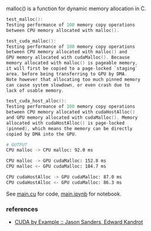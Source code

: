 malloc() is a function for dynamic memory allocation in C.

```c
test_malloc():
Testing performance of 100 memory copy operations
between CPU memory allocated with malloc().
```

```c
test_cuda_malloc():
Testing performance of 100 memory copy operations
between CPU memory allocated with malloc() and
GPU memory allocated with cudaMalloc(). Because
memory allocated with malloc() is pageable memory,
it will first be copied to a page-locked `staging`
area, before being transferring to GPU by DMA.
Note however that allocating too much pinned memory
can cause system slowdown, or even crash due to
lack of usable memory.
```

```c
test_cuda_host_alloc():
Testing performance of 100 memory copy operations
between CPU memory allocated with cudaHostAlloc()
and GPU memory allocated with cudaMalloc(). Memory
allocated with cudaHostAlloc() is page-locked
(pinned), which means the memory can be directly
copied by DMA into the GPU.
```

```bash
# OUTPUT
CPU malloc -> CPU malloc: 92.0 ms

CPU malloc -> GPU cudaMalloc: 152.8 ms
CPU malloc <- GPU cudaMalloc: 184.7 ms

CPU cudaHostAlloc -> GPU cudaMalloc: 87.0 ms
CPU cudaHostAlloc <- GPU cudaMalloc: 86.3 ms
```

See [main.cu] for code, [main.ipynb] for notebook.

[main.cu]: main.cu
[main.ipynb]: https://colab.research.google.com/drive/1g0OANPhXuV-iyGwcaLrTMMv0JDQvw6Gd?usp=sharing


### references

- [CUDA by Example :: Jason Sanders, Edward Kandrot](http://www.mat.unimi.it/users/sansotte/cuda/CUDA_by_Example.pdf)
